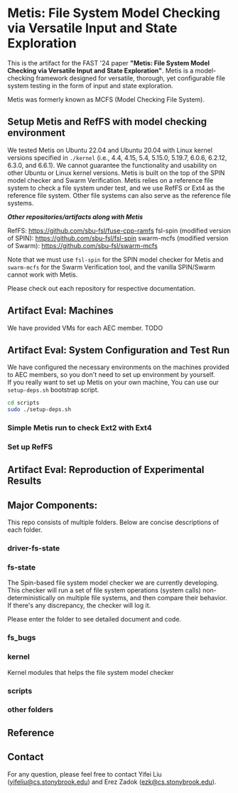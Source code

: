 # Metis: File System Model Checking via Versatile Input and State Exploration

This is the artifact for the FAST '24 paper **"Metis: File System Model Checking 
via Versatile Input and State Exploration"**.  Metis is a
model-checking framework designed for versatile, thorough, yet
configurable file system testing in the form of input and state
exploration.

Metis was formerly known as MCFS (Model Checking File System).

## Setup Metis and RefFS with model checking environment 

We tested Metis on Ubuntu 22.04 and Ubuntu 20.04 with Linux kernel versions 
specified in `./kernel` (i.e., 4.4, 4.15, 5.4, 5.15.0, 5.19.7, 6.0.6, 6.2.12, 6.3.0, and 6.6.1).  We cannot guarantee the functionality and usability on other 
Ubuntu or Linux kernel versions.  Metis is built on the top of the SPIN 
model checker and Swarm Verification.  Metis relies on a reference file 
system to check a file system under test, and we use RefFS or Ext4 as 
the reference file system.  Other file systems can also serve as the 
reference file systems.

***Other repositories/artifacts along with Metis***

RefFS: https://github.com/sbu-fsl/fuse-cpp-ramfs
fsl-spin (modified version of SPIN): https://github.com/sbu-fsl/fsl-spin 
swarm-mcfs (modified version of Swarm): https://github.com/sbu-fsl/swarm-mcfs

Note that we must use `fsl-spin` for the SPIN model checker for Metis 
and `swarm-mcfs` for the Swarm Verification tool, and the vanilla SPIN/Swarm
cannot work with Metis.

Please check out each repository for respective documentation.

## Artifact Eval: Machines 

We have provided VMs for each AEC member.  TODO

## Artifact Eval: System Configuration and Test Run 

We have configured the necessary environments on the machines provided 
to AEC members, so you don't need to set up environment by yourself.  
If you really want to set up Metis on your own machine,
You can use our `setup-deps.sh` bootstrap script.

```bash 
cd scripts
sudo ./setup-deps.sh
```

### Simple Metis run to check Ext2 with Ext4





### Set up RefFS 


## Artifact Eval: Reproduction of Experimental Results



## Major Components:

This repo consists of multiple folders.  Below are concise descriptions 
of each folder.

### driver-fs-state




### fs-state

The Spin-based file system model checker we are currently developing.
This checker will run a set of file system operations (system calls)
non-deterministically on multiple file systems, and then compare their
behavior. If there's any discrepancy, the checker will log it.

Please enter the folder to see detailed document and code.

### fs_bugs


### kernel

Kernel modules that helps the file system model checker

### scripts

### other folders

## Reference 

## Contact 
For any question, please feel free to contact Yifei Liu ([yifeliu@cs.stonybrook.edu](mailto:yifeliu@cs.stonybrook.edu))
and Erez Zadok ([ezk@cs.stonybrook.edu](mailto:ezk@cs.stonybrook.edu)).
